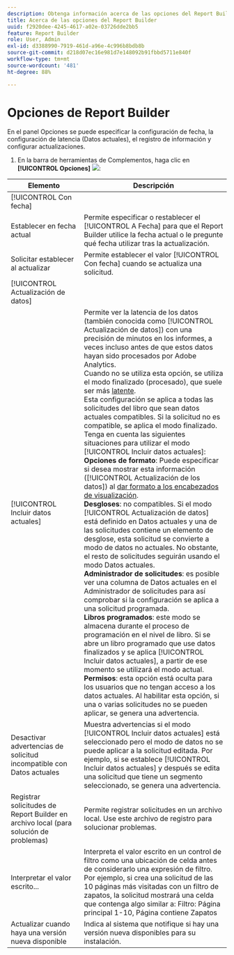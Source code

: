 ```yaml
---
description: Obtenga información acerca de las opciones del Report Builder.
title: Acerca de las opciones del Report Builder
uuid: f2920dee-4245-4617-a02e-03726dde2bb5
feature: Report Builder
role: User, Admin
exl-id: d3388990-7919-461d-a96e-4c996b8bdb8b
source-git-commit: d218d07ec16e981d7e148092b91fbbd5711e840f
workflow-type: tm+mt
source-wordcount: '481'
ht-degree: 88%

---
```


# Opciones de Report Builder

En el panel Opciones se puede especificar la configuración de fecha, la configuración de latencia (Datos actuales), el registro de información y configurar actualizaciones.

1. En la barra de herramientas de Complementos, haga clic en **[!UICONTROL Opciones]** ![](https://spectrum.adobe.com/static/icons/workflow_18/Smock_Settings_18_N.svg):

| Elemento | Descripción |
|--- |--- |
| [!UICONTROL Con fecha] |  |
| Establecer en fecha actual | Permite especificar o restablecer el  [!UICONTROL A Fecha] para que el Report Builder utilice la fecha actual o le pregunte qué fecha utilizar tras la actualización. |
| Solicitar establecer al actualizar | Permite establecer el valor [!UICONTROL Con fecha] cuando se actualiza una solicitud. |
| [!UICONTROL Actualización de datos] |  |
| [!UICONTROL Incluir datos actuales] | Permite ver la latencia de los datos (también conocida como [!UICONTROL Actualización de datos]) con una precisión de minutos en los informes, a veces incluso antes de que estos datos hayan sido procesados por Adobe Analytics.<br>Cuando no se utiliza esta opción, se utiliza el modo finalizado (procesado), que suele ser más [latente](https://experienceleague.adobe.com/docs/analytics/analyze/reports-analytics/current-data.html?lang=es).<br>Esta configuración se aplica a todas las solicitudes del libro que sean datos actuales compatibles. Si la solicitud no es compatible, se aplica el modo finalizado.<br>Tenga en cuenta las siguientes situaciones para utilizar el modo [!UICONTROL Incluir datos actuales]: <br>**Opciones de formato**: Puede especificar si desea mostrar esta información ([!UICONTROL Actualización de los datos]) al [dar formato a los encabezados de visualización](/help/analyze/report-builder/layout/t-format-display-headers.md).<br>**Desgloses**: no compatibles. Si el modo [!UICONTROL Actualización de datos] está definido en Datos actuales y una de las solicitudes contiene un elemento de desglose, esta solicitud se convierte a modo de datos no actuales. No obstante, el resto de solicitudes seguirán usando el modo Datos actuales.<br>**Administrador de solicitudes**: es posible ver una columna de Datos actuales en el Administrador de solicitudes para así comprobar si la configuración se aplica a una solicitud programada.<br>**Libros programados**: este modo se almacena durante el proceso de programación en el nivel de libro. Si se abre un libro programado que use datos finalizados y se aplica [!UICONTROL Incluir datos actuales], a partir de ese momento se utilizará el modo actual.<br>**Permisos**: esta opción está oculta para los usuarios que no tengan acceso a los datos actuales.  Al habilitar esta opción, si una o varias solicitudes no se pueden aplicar, se genera una advertencia. |
| Desactivar advertencias de solicitud incompatible con Datos actuales | Muestra advertencias si el modo [!UICONTROL Incluir datos actuales] está seleccionado pero el modo de datos no se puede aplicar a la solicitud editada.  Por ejemplo, si se establece [!UICONTROL Incluir datos actuales] y después se edita una solicitud que tiene un segmento seleccionado, se genera una advertencia. |
| Registrar solicitudes de Report Builder en archivo local (para solución de problemas) | Permite registrar solicitudes en un archivo local. Use este archivo de registro para solucionar problemas. |
| Interpretar el valor escrito... | Interpreta el valor escrito en un control de filtro como una ubicación de celda antes de considerarlo una expresión de filtro.<br>Por ejemplo, si crea una solicitud de las 10 páginas más visitadas con un filtro de zapatos, la solicitud mostrará una celda que contenga algo similar a:   Filtro: Página principal 1-10, Página contiene Zapatos |
| Actualizar cuando haya una versión nueva disponible | Indica al sistema que notifique si hay una versión nueva disponibles para su instalación. |
